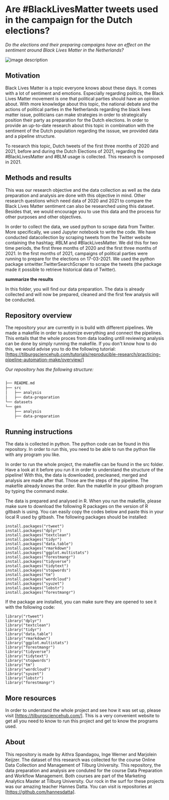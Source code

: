 # Are #BlackLivesMatter tweets used in the campaign for the Dutch elections?

*Do the elections and their preparing campaigns have an effect on the sentiment around Black Lives Matter in the Netherlands?*

![image description](https://images.unsplash.com/photo-1590878358491-0ad62c966121?ixid=MXwxMjA3fDB8MHxwaG90by1wYWdlfHx8fGVufDB8fHw%3D&ixlib=rb-1.2.1&auto=format&fit=crop&w=334&q=80)

## Motivation

Black Lives Matter is a topic everyone knows about these days. It comes with a lot of sentiment and emotions. Especially regarding politics, the Black Lives Matter movement is one that political parties should have an opinion about. With more knowledge about this topic, the national debate and the actions of political parties in the Netherlands regarding the black lives matter issue, politicians can make strategies in order to strategically position their party as preparation for the Dutch elections. In order to provide an up-to-date research about this topic in combination with the sentiment of the Dutch population regarding the isssue, we provided data and a pipeline structure. 

To research this topic, Dutch tweets of the first three months of 2020 and 2021, before and during the Dutch Elections of 2021, regarding the #BlackLivesMatter and #BLM usage is collected. This research is composed in 2021. 

## Methods and results 

This was our research objective and the data collection as well as the data preparation and analysis are done with this objective in mind. Other research questions which need data of 2020 and 2021 to compare the Black Lives Matter sentiment can also be researched using this dataset. Besides that, we would encourage you to use this data and the process for other purposes and other objectives. 

In order to collect the data, we used python to scrape data from Twitter. More specifically, we used Jupyter notebook to write the code. We have conducted datacollection by scraping tweets from the Twitter website containing the hashtag; #BLM and #BlackLivesMatter. We did this for two time periods, the first three months of 2020 and the first three months of 2021. In the first months of 2021, campaigns of  political parties were running to prepare for the elections on 17-03-2021. We used the python package sntwitter.TwitterSearchScraper to scrape the tweets (the package made it possible to retrieve historical data of Twitter). 

**summarize the results**

In this folder, you will find our data preparation. The data is already collected and will now be prepared, cleaned and the first
few analysis will be conducted. 

## Repository overview
The repository your are currently in is build with different pipelines. We made a makefile in order to automize everything and connect the pipelines. This entails that the whole proces from data loading untill reviewing analysis can be done by simply running the makefile. If you don't know how to do this, we would advise you to do the following tutorial: [https://tilburgsciencehub.com/tutorials/reproducible-research/practicing-pipeline-automation-make/overview/]

*Our repository has the following structure:*

```bash

├── README.md
├── src
│   ├── analysis
│   ├── data-preparation
└── datasets
└── gen
    ├── analysis
    ├── data-preparation

```
## Running instructions
The data is collected in python. The python code can be found in this repository. In order to run this, you need to be able to run the python file with any program you like. 

In order to run the whole project, the makefile can be found in the src folder. Have a look at it before you run it in order to understand the structure of the pipeline! With this, the data is downloaded, precleaned, merged and analysis are made after that. Those are the steps of the pipeline. The makefile already knows the order. Run the makefile in your gitbash program by typing the command *make*. 

The data is prepared and analysed in R. When you run the makefile, please make sure to download the following R packages on the version of R gitbash is using. You can easily copy the codes below and paste this in your local R used by gitbash. The following packages should be installed: 
```
install.packages("rtweet")
install.packages("dplyr")
install.packages("textclean")
install.packages("tidyr")
install.packages("data.table")
install.packages("rmarkdown")
install.packages("ggplot.multistats")
install.packages("forestmangr")
install.packages("tidyverse")
install.packages("tidytext")
install.packages("stopwords")
install.packages("tm")
install.packages("wordcloud")
install.packages("syuzet")
install.packages("lobstr")
install.packages("forestmangr")
```
If the package are installed, you can make sure they are opened to see it with the following code:
```
library("rtweet")
library("dplyr")
library("textclean")
library("tidyr")
library("data.table")
library("rmarkdown")
library("ggplot.multistats")
library("forestmangr")
library("tidyverse")
library("tidytext")
library("stopwords")
library("tm")
library("wordcloud")
library("syuzet")
library("lobstr")
library("forestmangr")
```
## More resources 
In order to understand the whole project and see how it was set up, please visit [https://tilburgsciencehub.com/]. This is a very convenient website to get all you need to know to run this project and get to know the programs used. 

## About
This repository is made by Aithra Spandagou, Inge Werner and Marjolein Keijzer. The dataset of this research was collected for the course Online Data Collection and Management of Tilburg University. This repository, the data preparation and analysis are conduted for the course Data Preparation and Workflow Management. Both courses are part of the Marketing Analytics Master at Tilburg University. Our rock in the surf for these projects was our amazing teacher Hannes Datta. You can visit is repositories at [https://github.com/hannesdatta]. 

